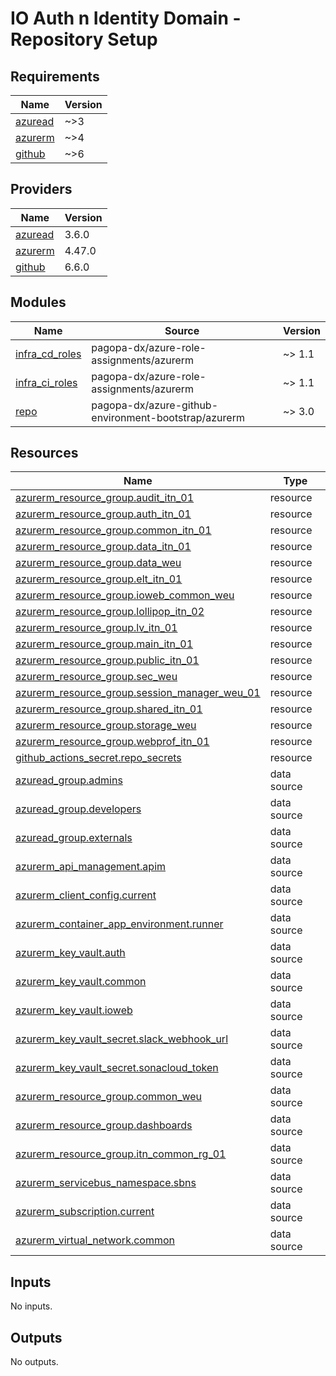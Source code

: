 # IO Auth n Identity Domain - Repository Setup

<!-- markdownlint-disable -->
<!-- BEGIN_TF_DOCS -->
## Requirements

| Name | Version |
|------|---------|
| <a name="requirement_azuread"></a> [azuread](#requirement\_azuread) | ~>3 |
| <a name="requirement_azurerm"></a> [azurerm](#requirement\_azurerm) | ~>4 |
| <a name="requirement_github"></a> [github](#requirement\_github) | ~>6 |

## Providers

| Name | Version |
|------|---------|
| <a name="provider_azuread"></a> [azuread](#provider\_azuread) | 3.6.0 |
| <a name="provider_azurerm"></a> [azurerm](#provider\_azurerm) | 4.47.0 |
| <a name="provider_github"></a> [github](#provider\_github) | 6.6.0 |

## Modules

| Name | Source | Version |
|------|--------|---------|
| <a name="module_infra_cd_roles"></a> [infra\_cd\_roles](#module\_infra\_cd\_roles) | pagopa-dx/azure-role-assignments/azurerm | ~> 1.1 |
| <a name="module_infra_ci_roles"></a> [infra\_ci\_roles](#module\_infra\_ci\_roles) | pagopa-dx/azure-role-assignments/azurerm | ~> 1.1 |
| <a name="module_repo"></a> [repo](#module\_repo) | pagopa-dx/azure-github-environment-bootstrap/azurerm | ~> 3.0 |

## Resources

| Name | Type |
|------|------|
| [azurerm_resource_group.audit_itn_01](https://registry.terraform.io/providers/hashicorp/azurerm/latest/docs/resources/resource_group) | resource |
| [azurerm_resource_group.auth_itn_01](https://registry.terraform.io/providers/hashicorp/azurerm/latest/docs/resources/resource_group) | resource |
| [azurerm_resource_group.common_itn_01](https://registry.terraform.io/providers/hashicorp/azurerm/latest/docs/resources/resource_group) | resource |
| [azurerm_resource_group.data_itn_01](https://registry.terraform.io/providers/hashicorp/azurerm/latest/docs/resources/resource_group) | resource |
| [azurerm_resource_group.data_weu](https://registry.terraform.io/providers/hashicorp/azurerm/latest/docs/resources/resource_group) | resource |
| [azurerm_resource_group.elt_itn_01](https://registry.terraform.io/providers/hashicorp/azurerm/latest/docs/resources/resource_group) | resource |
| [azurerm_resource_group.ioweb_common_weu](https://registry.terraform.io/providers/hashicorp/azurerm/latest/docs/resources/resource_group) | resource |
| [azurerm_resource_group.lollipop_itn_02](https://registry.terraform.io/providers/hashicorp/azurerm/latest/docs/resources/resource_group) | resource |
| [azurerm_resource_group.lv_itn_01](https://registry.terraform.io/providers/hashicorp/azurerm/latest/docs/resources/resource_group) | resource |
| [azurerm_resource_group.main_itn_01](https://registry.terraform.io/providers/hashicorp/azurerm/latest/docs/resources/resource_group) | resource |
| [azurerm_resource_group.public_itn_01](https://registry.terraform.io/providers/hashicorp/azurerm/latest/docs/resources/resource_group) | resource |
| [azurerm_resource_group.sec_weu](https://registry.terraform.io/providers/hashicorp/azurerm/latest/docs/resources/resource_group) | resource |
| [azurerm_resource_group.session_manager_weu_01](https://registry.terraform.io/providers/hashicorp/azurerm/latest/docs/resources/resource_group) | resource |
| [azurerm_resource_group.shared_itn_01](https://registry.terraform.io/providers/hashicorp/azurerm/latest/docs/resources/resource_group) | resource |
| [azurerm_resource_group.storage_weu](https://registry.terraform.io/providers/hashicorp/azurerm/latest/docs/resources/resource_group) | resource |
| [azurerm_resource_group.webprof_itn_01](https://registry.terraform.io/providers/hashicorp/azurerm/latest/docs/resources/resource_group) | resource |
| [github_actions_secret.repo_secrets](https://registry.terraform.io/providers/integrations/github/latest/docs/resources/actions_secret) | resource |
| [azuread_group.admins](https://registry.terraform.io/providers/hashicorp/azuread/latest/docs/data-sources/group) | data source |
| [azuread_group.developers](https://registry.terraform.io/providers/hashicorp/azuread/latest/docs/data-sources/group) | data source |
| [azuread_group.externals](https://registry.terraform.io/providers/hashicorp/azuread/latest/docs/data-sources/group) | data source |
| [azurerm_api_management.apim](https://registry.terraform.io/providers/hashicorp/azurerm/latest/docs/data-sources/api_management) | data source |
| [azurerm_client_config.current](https://registry.terraform.io/providers/hashicorp/azurerm/latest/docs/data-sources/client_config) | data source |
| [azurerm_container_app_environment.runner](https://registry.terraform.io/providers/hashicorp/azurerm/latest/docs/data-sources/container_app_environment) | data source |
| [azurerm_key_vault.auth](https://registry.terraform.io/providers/hashicorp/azurerm/latest/docs/data-sources/key_vault) | data source |
| [azurerm_key_vault.common](https://registry.terraform.io/providers/hashicorp/azurerm/latest/docs/data-sources/key_vault) | data source |
| [azurerm_key_vault.ioweb](https://registry.terraform.io/providers/hashicorp/azurerm/latest/docs/data-sources/key_vault) | data source |
| [azurerm_key_vault_secret.slack_webhook_url](https://registry.terraform.io/providers/hashicorp/azurerm/latest/docs/data-sources/key_vault_secret) | data source |
| [azurerm_key_vault_secret.sonacloud_token](https://registry.terraform.io/providers/hashicorp/azurerm/latest/docs/data-sources/key_vault_secret) | data source |
| [azurerm_resource_group.common_weu](https://registry.terraform.io/providers/hashicorp/azurerm/latest/docs/data-sources/resource_group) | data source |
| [azurerm_resource_group.dashboards](https://registry.terraform.io/providers/hashicorp/azurerm/latest/docs/data-sources/resource_group) | data source |
| [azurerm_resource_group.itn_common_rg_01](https://registry.terraform.io/providers/hashicorp/azurerm/latest/docs/data-sources/resource_group) | data source |
| [azurerm_servicebus_namespace.sbns](https://registry.terraform.io/providers/hashicorp/azurerm/latest/docs/data-sources/servicebus_namespace) | data source |
| [azurerm_subscription.current](https://registry.terraform.io/providers/hashicorp/azurerm/latest/docs/data-sources/subscription) | data source |
| [azurerm_virtual_network.common](https://registry.terraform.io/providers/hashicorp/azurerm/latest/docs/data-sources/virtual_network) | data source |

## Inputs

No inputs.

## Outputs

No outputs.
<!-- END_TF_DOCS -->
